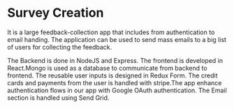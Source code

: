 # Survey Creation

It is a large feedback-collection app that includes from authentication to email handing. The application can be used to send mass emails to a big list of users
for collecting the feedback.

The Backend is done in NodeJS and Express. The frontend is developed in React.Mongo is used as a database to communicate from backend to frontend.
The reusable user inputs is designed in Redux Form. The credit cards and payments from the user is handled with stripe.The app enhance authentication flows in our 
app with Google OAuth authentication. The Email section is handled using Send Grid.
